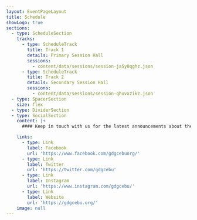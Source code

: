 ```yaml
---
layout: EventPageLayout
title: Schedule
showLogo: true
sections:
  - type: ScheduleSection
    tracks:
      - type: ScheduleTrack
        title: Track 1
        details: Primary Session Hall
        sessions:
          - content/data/sessions/session-ja5y0qghz.json
      - type: ScheduleTrack
        title: Track 2
        details: Secondary Session Hall
        sessions:
          - content/data/sessions/session-qhuvxzikz.json
  - type: SpacerSection
    size: flex
  - type: DividerSection
  - type: SocialSection
    content: |+
      #### Keep in touch with us for the latest announcements about the event.

    links:
      - type: Link
        label: Facebook
        url: 'https://www.facebook.com/gdgcebuorg/'
      - type: Link
        label: Twitter
        url: 'https://twitter.com/gdgcebu'
      - type: Link
        label: Instagram
        url: 'https://www.instagram.com/gdgcebu/'
      - type: Link
        label: Website
        url: 'https://gdgcebu.org/'
    image: null
---
```

